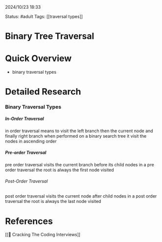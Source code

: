2024/10/23
18:33

Status: #adult 
Tags: [[traversal types]]
# Binary Tree Traversal


# Quick Overview
- binary traversal types
# Detailed Research

### Binary Traversal Types

##### In-Order Traversal
in order traversal means to visit the left branch then the current node and finally right branch when performed on a binary search tree it visit the nodes in ascending order
##### Pre-order Traversal
pre order traversal visits the current branch before its child nodes
in a pre order traversal the root is always the first node visited
###### Post-Order Traversal
post order traversal visits the current node after child nodes
in a post order traversal the root is always the last node visited
# References


[[📙 Cracking The Coding Interviews]]